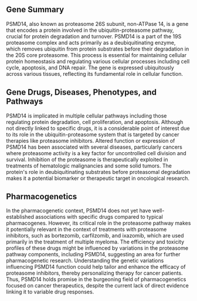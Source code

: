 ## Gene Summary
PSMD14, also known as proteasome 26S subunit, non-ATPase 14, is a gene that encodes a protein involved in the ubiquitin-proteasome pathway, crucial for protein degradation and turnover. PSMD14 is a part of the 19S proteasome complex and acts primarily as a deubiquitinating enzyme, which removes ubiquitin from protein substrates before their degradation in the 20S core proteasome. This process is essential for maintaining cellular protein homeostasis and regulating various cellular processes including cell cycle, apoptosis, and DNA repair. The gene is expressed ubiquitously across various tissues, reflecting its fundamental role in cellular function.

## Gene Drugs, Diseases, Phenotypes, and Pathways
PSMD14 is implicated in multiple cellular pathways including those regulating protein degradation, cell proliferation, and apoptosis. Although not directly linked to specific drugs, it is a considerable point of interest due to its role in the ubiquitin-proteasome system that is targeted by cancer therapies like proteasome inhibitors. Altered function or expression of PSMD14 has been associated with several diseases, particularly cancers where proteasome activity is a key factor for uncontrolled cell division and survival. Inhibition of the proteasome is therapeutically exploited in treatments of hematologic malignancies and some solid tumors. The protein's role in deubiquitinating substrates before proteasomal degradation makes it a potential biomarker or therapeutic target in oncological research.

## Pharmacogenetics
In the pharmacogenetic context, PSMD14 does not yet have well-established associations with specific drugs compared to typical pharmacogenes. However, its critical role in the proteasome pathway makes it potentially relevant in the context of treatments with proteasome inhibitors, such as bortezomib, carfilzomib, and ixazomib, which are used primarily in the treatment of multiple myeloma. The efficiency and toxicity profiles of these drugs might be influenced by variations in the proteasome pathway components, including PSMD14, suggesting an area for further pharmacogenetic research. Understanding the genetic variations influencing PSMD14 function could help tailor and enhance the efficacy of proteasome inhibitors, thereby personalizing therapy for cancer patients. Thus, PSMD14 holds promise in the burgeoning field of pharmacogenetics focused on cancer therapeutics, despite the current lack of direct evidence linking it to variable drug responses.